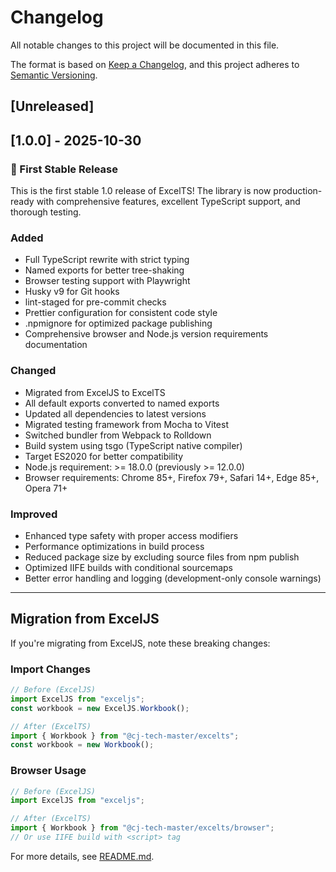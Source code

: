 # Changelog

All notable changes to this project will be documented in this file.

The format is based on [Keep a Changelog](https://keepachangelog.com/en/1.0.0/),
and this project adheres to [Semantic Versioning](https://semver.org/spec/v2.0.0.html).

## [Unreleased]

## [1.0.0] - 2025-10-30

### 🎉 First Stable Release

This is the first stable 1.0 release of ExcelTS! The library is now production-ready with comprehensive features, excellent TypeScript support, and thorough testing.

### Added

- Full TypeScript rewrite with strict typing
- Named exports for better tree-shaking
- Browser testing support with Playwright
- Husky v9 for Git hooks
- lint-staged for pre-commit checks
- Prettier configuration for consistent code style
- .npmignore for optimized package publishing
- Comprehensive browser and Node.js version requirements documentation

### Changed

- Migrated from ExcelJS to ExcelTS
- All default exports converted to named exports
- Updated all dependencies to latest versions
- Migrated testing framework from Mocha to Vitest
- Switched bundler from Webpack to Rolldown
- Build system using tsgo (TypeScript native compiler)
- Target ES2020 for better compatibility
- Node.js requirement: >= 18.0.0 (previously >= 12.0.0)
- Browser requirements: Chrome 85+, Firefox 79+, Safari 14+, Edge 85+, Opera 71+

### Improved

- Enhanced type safety with proper access modifiers
- Performance optimizations in build process
- Reduced package size by excluding source files from npm publish
- Optimized IIFE builds with conditional sourcemaps
- Better error handling and logging (development-only console warnings)

---

## Migration from ExcelJS

If you're migrating from ExcelJS, note these breaking changes:

### Import Changes

```javascript
// Before (ExcelJS)
import ExcelJS from "exceljs";
const workbook = new ExcelJS.Workbook();

// After (ExcelTS)
import { Workbook } from "@cj-tech-master/excelts";
const workbook = new Workbook();
```

### Browser Usage

```javascript
// Before (ExcelJS)
import ExcelJS from "exceljs";

// After (ExcelTS)
import { Workbook } from "@cj-tech-master/excelts/browser";
// Or use IIFE build with <script> tag
```

For more details, see [README.md](README.md).
